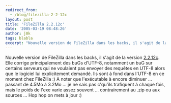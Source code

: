 ```yaml
---
redirect_from:
  - /blog/filezilla-2-2-12c
layout: post
title: 'FileZilla 2.2.12c'
date: '2005-03-19 08:48:26'
author: j0k
tags: blabla
excerpt: "Nouvelle version de FileZilla dans les backs, il s'agit de la version [2.2.12c](http://sourceforge.net/project/showfiles.php?group_id=21558&amp;package_id=15149&amp;release_id=314071).     \nElle corrige principalement des buGs d'UTF-8, notamment un buG sur certains serveurs qui ne voulaient pas envoyer des requêtes en UTF-8 alors que le logiciel lui      …"
---
```


Nouvelle version de FileZilla dans les backs, il s'agit de la version [2.2.12c](http://sourceforge.net/project/showfiles.php?group_id=21558&amp;package_id=15149&amp;release_id=314071).
Elle corrige principalement des buGs d'UTF-8, notamment un buG sur certains serveurs qui ne voulaient pas envoyer des requêtes en UTF-8 alors que le logiciel lui explicitement demandé.     Ils sont à fond dans l'UTF-8 en ce moment chez FileZilla :)   A noter que l'exécutable à encore diminuer ... passant de 4.5Mo à 3.2Mo ... je ne sais pas c'qu'ils trafiquent à chaque fois, mais le poids de l'exe varie assez souvent ... contrairement au .zip ou aux sources ...   Hop hop on mets à jour :)
